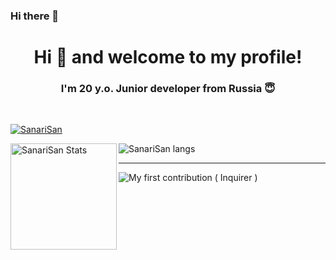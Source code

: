### Hi there 👋
<h1 align="center">Hi 👋 and welcome to my profile!</h1>
<h3 align="center">I'm 20 y.o. Junior developer from Russia 😇</h3>

</br>

<p align="left"> <a href="https://github.com/ryo-ma/github-profile-trophy"><img src="https://github-profile-trophy.vercel.app/?username=SanariSan&theme=tokyonight&margin-w=15&margin-h=15&column=7&title=Commit,Issues,PR,Repo,Joined2020" alt="SanariSan" /></a> </p>

<div>
  <img height="170" align="left" src="https://github-readme-stats.vercel.app/api?username=sanarisan&count_private=true&show_icons=true&theme=tokyonight" alt="SanariSan Stats" />
  <img src="https://github-readme-stats.vercel.app/api/top-langs/?username=sanarisan&layout=compact&langs_count=10&theme=tokyonight" alt="SanariSan langs" />
</div>

---

![My first contribution ( Inquirer )](https://github.com/SBoudrias/Inquirer.js/issues/1042#issue-995134115)
